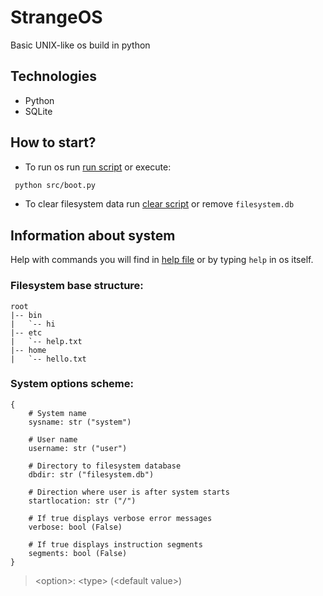 # StrangeOS

Basic UNIX-like os build in python

## Technologies

-   Python
-   SQLite

## How to start?

-   To run os run [run script](run) or execute:

```bash
 python src/boot.py
```

-   To clear filesystem data run [clear script](clear) or remove `filesystem.db`

## Information about system

Help with commands you will find in [help file](./src/data/helpmsg.txt) or by typing `help` in os itself.

### Filesystem base structure:

```
root
|-- bin
|   `-- hi
|-- etc
|   `-- help.txt
|-- home
|   `-- hello.txt
```

### System options scheme:

```
{
    # System name
    sysname: str ("system")

    # User name
    username: str ("user")

    # Directory to filesystem database
    dbdir: str ("filesystem.db")

    # Direction where user is after system starts
    startlocation: str ("/")

    # If true displays verbose error messages
    verbose: bool (False)

    # If true displays instruction segments
    segments: bool (False)
}
```

> &lt;option&gt;: &lt;type&gt; (&lt;default value&gt;)
